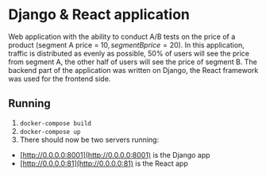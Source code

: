 # Django & React application
Web application with the ability to conduct A/B tests on the price of a product (segment A price = 10$, segment B price = 20$).
In this application, traffic is distributed as evenly as possible, 50% of users will see the price from segment A, the other half of users will see the price of segment B. 
The backend part of the application was written on Django, the React framework was used for the frontend side.

## Running

1. `docker-compose build`
1. `docker-compose up`
1. There should now be two servers running:
  - [http://0.0.0.0:8001](http://0.0.0.0:8001) is the Django app
  - [http://0.0.0.0:81](http://0.0.0.0:81) is the React app
  
